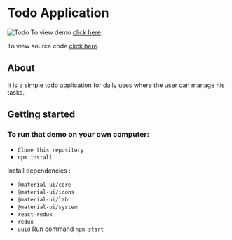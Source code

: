 # Todo Application

![Todo](https://i.imgur.com/f0FZ2gY.png)
To view  demo [click here](https://todo-app-new.vercel.app/).

To view  source code [click here](https://github.com/shreedharbhat98/todo-app).

## About
It is a simple todo application for daily uses where the user can manage his tasks.


## Getting started
### To run that demo on your own computer:
* `Clone this repository`
* `npm install`

Install dependencies :

* `@material-ui/core`
* `@material-ui/icons`
* `@material-ui/lab`
* `@material-ui/system`
* `react-redux`
* `redux`
* `uuid`
Run command `npm start`
